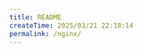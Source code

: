 ```yaml
---
title: README
createTime: 2025/03/21 22:18:14
permalink: /nginx/
---
```


<ImageCard
  image="/note/nginx.png"
  center="true"
/>
